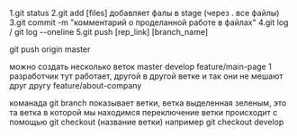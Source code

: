 1.git status
2.git add [files] добавляет фалы в stage (через . все файлы)
3.git commit -m "комментарий о проделанной работе в файлах"
4.git log / git log --oneline
5.git push [rep_link] [branch_name]

git push origin master


можно создать несколько веток
master
develop
feature/main-page 1 разработчик тут работает, другой в другой ветке и так они не мешают друг другу
feature/about-company

команада git branch показывает ветки, ветка выделенная зеленым, это та ветка в которой мы находимся
переключение ветки происходит с помощью git checkout (название ветки)
например git checkout develop